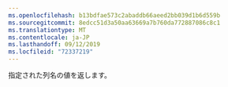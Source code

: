 ```yaml
---
ms.openlocfilehash: b13bdfae573c2abaddb66aeed2bb039d1b6d559b
ms.sourcegitcommit: 8edcc51d3a50aa63669a7b760da772887086c8c1
ms.translationtype: MT
ms.contentlocale: ja-JP
ms.lasthandoff: 09/12/2019
ms.locfileid: "72337219"
---
```

指定された列名の値を返します。